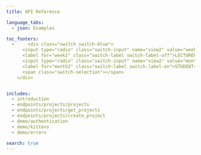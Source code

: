 ```yaml
---
title: API Reference

language_tabs:
  - json: Examples

toc_footers:
  -     <div class="switch switch-blue">
      <input type="radio" class="switch-input" name="view2" value="week2" id="week2" checked onclick="lecturerSelected();">
      <label for="week2" class="switch-label switch-label-off">LECTURER</label>
      <input type="radio" class="switch-input" name="view2" value="month2" id="month2" onclick="studentSelected();">
      <label for="month2" class="switch-label switch-label-on">STUDENT</label>
      <span class="switch-selection"></span>
    </div>


includes:
  - introduction
  - endpoints/projects/projects
  - endpoints/projects/get_projects
  - endpoints/projects/create_project
  - demo/authentication
  - demo/kittens
  - demo/errors

search: true
---
```


